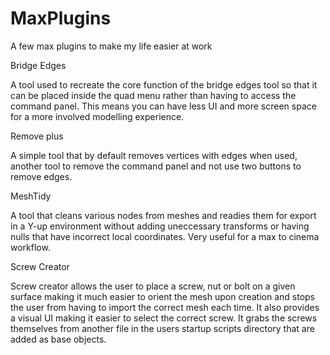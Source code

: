 # MaxPlugins
A few max plugins to make my life easier at work

Bridge Edges

A tool used to recreate the core function of the bridge edges tool so that it can be placed inside the quad menu rather than having to access
the command panel. This means you can have less UI and more screen space for a more involved modelling experience.

Remove plus

A simple tool that by default removes vertices with edges when used, another tool to remove the command panel and not use two buttons to
remove edges.

MeshTidy

A tool that cleans various nodes from meshes and readies them for export in a Y-up environment without adding uneccessary transforms or having
nulls that have incorrect local coordinates. Very useful for a max to cinema workflow.

Screw Creator

Screw creator allows the user to place a screw, nut or bolt on a given surface making it much easier to orient the mesh upon creation and stops
the user from having to import the correct mesh each time. It also provides a visual UI making it easier to select the correct screw. It grabs 
the screws themselves from another file in the users startup scripts directory that are added as base objects.
